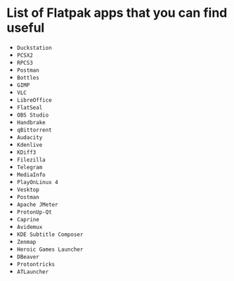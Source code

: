 # List of Flatpak apps that you can find useful
* `Duckstation`
* `PCSX2`
* `RPCS3`
* `Postman`
* `Bottles`
* `GIMP`
* `VLC`
* `LibreOffice`
* `FlatSeal`
* `OBS Studio`
* `Handbrake`
* `qBittorrent`
* `Audacity`
* `Kdenlive`
* `KDiff3`
* `Filezilla`
* `Telegram`
* `MediaInfo`
* `PlayOnLinux 4`
* `Vesktop`
* `Postman`
* `Apache JMeter`
* `ProtonUp-Qt`
* `Caprine`
* `Avidemux`
* `KDE Subtitle Composer`
* `Zenmap`
* `Heroic Games Launcher`
* `DBeaver`
* `Protontricks`
* `ATLauncher`